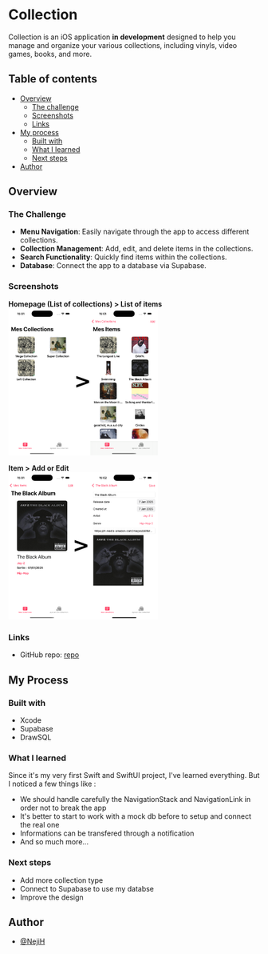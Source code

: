 # Collection

Collection is an iOS application <b>in development</b> designed to help you manage and organize your various collections, including vinyls, video games, books, and more.

## Table of contents

- [Overview](#overview)
  - [The challenge](#the-challenge)
  - [Screenshots](#screenshots)
  - [Links](#links)
- [My process](#my-process)
  - [Built with](#built-with)
  - [What I learned](#what-i-learned)
  - [Next steps](#next-steps)
- [Author](#author)

## Overview

### The Challenge

- **Menu Navigation**: Easily navigate through the app to access different collections.
- **Collection Management**: Add, edit, and delete items in the collections.
- **Search Functionality**: Quickly find items within the collections.
- **Database**: Connect the app to a database via Supabase.

### Screenshots

<b>Homepage (List of collections) > List of items</b> <br>
<img src="https://github.com/NejiH/Collection_/blob/main/Collection_/Assets.xcassets/Collection_1.imageset/Collection%201.png?raw=true" width="300" alt="collections">

<b>Item > Add or Edit</b><br>
<img src="https://github.com/NejiH/Collection_/blob/main/Collection_/Assets.xcassets/Collection_2.imageset/Collection%202.png?raw=true" width="300" alt="items">

### Links

- GitHub repo: [repo](https://github.com/NejiH/Collection_/tree/main)

## My Process

### Built with

- Xcode
- Supabase
- DrawSQL

### What I learned

Since it's my very first Swift and SwiftUI project, I've learned everything. But I noticed a few things like : 

- We should handle carefully the NavigationStack and NavigationLink in order not to break the app
- It's better to start to work with a mock db before to setup and connect the real one
- Informations can be transfered through a notification
- And so much more... 


### Next steps

- Add more collection type
- Connect to Supabase to use my databse
- Improve the design

## Author

- [@NejiH](https://www.github.com/NejiH)
